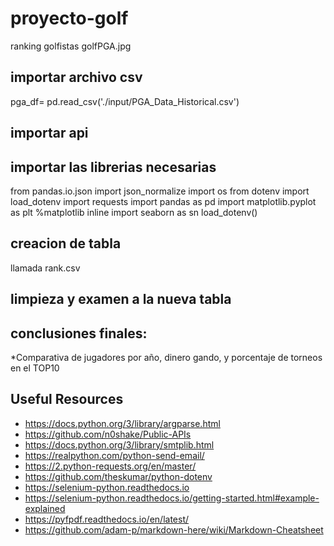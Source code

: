# proyecto-golf
ranking golfistas
golfPGA.jpg
## importar archivo csv
pga_df= pd.read_csv('./input/PGA_Data_Historical.csv')
## importar api

## importar las librerias necesarias
from pandas.io.json import json_normalize
import os
from dotenv import load_dotenv
import requests
import pandas as pd
import matplotlib.pyplot as plt
%matplotlib inline
import seaborn as sn
load_dotenv()


## creacion de tabla 
llamada rank.csv

## limpieza y examen a la nueva tabla

## conclusiones finales:
*Comparativa de jugadores por año, dinero gando, y porcentaje de torneos en el TOP10
    
## Useful Resources

- https://docs.python.org/3/library/argparse.html
- https://github.com/n0shake/Public-APIs
- https://docs.python.org/3/library/smtplib.html
- https://realpython.com/python-send-email/
- https://2.python-requests.org/en/master/
- https://github.com/theskumar/python-dotenv
- https://selenium-python.readthedocs.io
- https://selenium-python.readthedocs.io/getting-started.html#example-explained
- https://pyfpdf.readthedocs.io/en/latest/
- https://github.com/adam-p/markdown-here/wiki/Markdown-Cheatsheet

